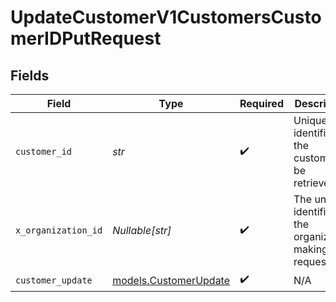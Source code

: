# UpdateCustomerV1CustomersCustomerIDPutRequest


## Fields

| Field                                                         | Type                                                          | Required                                                      | Description                                                   | Example                                                       |
| ------------------------------------------------------------- | ------------------------------------------------------------- | ------------------------------------------------------------- | ------------------------------------------------------------- | ------------------------------------------------------------- |
| `customer_id`                                                 | *str*                                                         | :heavy_check_mark:                                            | Unique identifier of the customer to be retrieved.            |                                                               |
| `x_organization_id`                                           | *Nullable[str]*                                               | :heavy_check_mark:                                            | The unique identifier for the organization making the request | org_12345                                                     |
| `customer_update`                                             | [models.CustomerUpdate](../models/customerupdate.md)          | :heavy_check_mark:                                            | N/A                                                           |                                                               |
